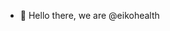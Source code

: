 - 👋 Hello there, we are @eikohealth


<!---
eikohealth/eikohealth is a ✨ special ✨ repository because its `README.md` (this file) appears on your GitHub profile.
You can click the Preview link to take a look at your changes.
--->
